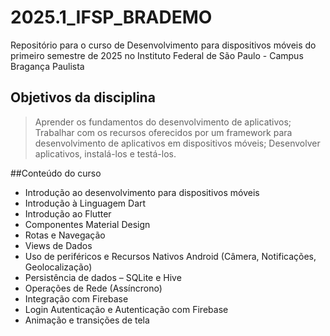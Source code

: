# 2025.1_IFSP_BRADEMO
Repositório para o curso de Desenvolvimento para dispositivos móveis do primeiro semestre de 2025 no Instituto Federal de São Paulo - Campus Bragança Paulista

## Objetivos da disciplina
> Aprender os fundamentos do desenvolvimento de aplicativos;
> Trabalhar com os recursos oferecidos por um framework para
desenvolvimento de aplicativos em dispositivos móveis;
> Desenvolver aplicativos, instalá-los e testá-los.

##Conteúdo do curso
- Introdução ao desenvolvimento para dispositivos móveis
- Introdução à Linguagem Dart
- Introdução ao Flutter
- Componentes Material Design
- Rotas e Navegação
- Views de Dados
- Uso de periféricos e Recursos Nativos Android (Câmera, Notificações, Geolocalização)
- Persistência de dados – SQLite e Hive
- Operações de Rede (Assíncrono)
- Integração com Firebase
- Login Autenticação e Autenticação com Firebase
- Animação e transições de tela
